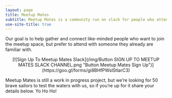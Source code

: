 ```yaml
---
layout: page
title: Meetup Mates
subtitle: Meetup Mates is a community run on slack for people who attend London tech meetups together. 
use-site-title: true
---
```


Our goal is to help gather and connect like-minded people who want to join the meetup space, but prefer to attend with someone they already are familiar with.

<center>[![Sign Up To Meetup Mates Slack](/img/Button SIGN UP TO MEETUP MATES SLACK CHANNEL.png "Button Meetup Mates Sign Up")](https://goo.gl/forms/gi8BHfPWslStlarC3)</center>

Meetup Mates is still a work in progress project, but we’re looking for 50 brave sailors to test the waters with us, so if you’re up for it share your details below. Yo Ho Ho!
